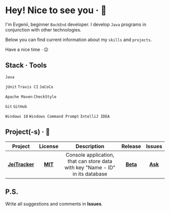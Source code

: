 # Hey! Nice to see you &middot; :wave:

I'm Evgenii, beginner `BackEnd` developer. I develop `Java` programs in conjunction with other technologies. 

Below you can find current information about my `skills` and `projects`.

Have a nice time &middot; :wink:

## Stack &middot; Tools

`Java`
<!-- ![](https://img.shields.io/badge/-Java-F60102?style=flat&logo=java&logoColor=white)

![](https://img.shields.io/badge/-JavaScript-F7DF1E?style=flat&logo=javascript&logoColor=black)
![](https://img.shields.io/badge/-HTML5-E34F26?style=flat&logo=html5&logoColor=white)
![](https://img.shields.io/badge/-CSS3-1572B6?style=flat&logo=css3&logoColor=white) -->

`jUnit`
`Travis CI`
`JaCoCo`

<!-- ![](https://img.shields.io/badge/-jUnit-259C5F?style=flat&logo=&logoColor=)
![](https://img.shields.io/badge/-Travis_CI-ECE8AA?style=flat&logo=Travis-CI&logoColor=black)
![](https://img.shields.io/badge/-JaCoCo-7D0D00?style=flat&logo=JaCoCo&logoColor=white)
![](https://img.shields.io/badge/-Mockito-79A63E?style=flat&logo=&logoColor=white) -->

<!-- ![](https://img.shields.io/badge/-PostgreSQL-31648D?style=flat&logo=PostgreSQL&logoColor=white)
![](https://img.shields.io/badge/-Hibernate-B6A975?style=flat&logo=Hibernate&logoColor=white)

![](https://img.shields.io/badge/-Spring-6AAD3D?style=flat&logo=spring&logoColor=white) -->

`Apache Maven`
`CheckStyle`

<!-- ![](https://img.shields.io/badge/-Maven-C71A36?style=flat&logo=apache-maven&logoColor=white)
![](https://img.shields.io/badge/-CheckStyle-FCC204?style=flat&logo=apache-CheckStyle&logoColor=white)
![](https://img.shields.io/badge/-Gradle-02303A?style=flat&logo=gradle&logoColor=white)

![](https://img.shields.io/badge/-Docker-0A97E5?style=flat&logo=Docker&logoColor=white)
![](https://img.shields.io/badge/-Kubernetes-306ADF?style=flat&logo=Kubernetes&logoColor=white)
![](https://img.shields.io/badge/-Apache_Kafka-242021?style=flat&logo=Apache-Kafka&logoColor=white) -->

`Git`
`GitHub`

<!-- ![](https://img.shields.io/badge/-Git-F05032?style=flat&logo=git&logoColor=white)
![](https://img.shields.io/badge/-GitHub-181717?style=flat&logo=github&logoColor=white)

![](https://img.shields.io/badge/-Windows_10-0078D6?style=flat&logo=Windows&logoColor=white)
![](https://img.shields.io/badge/-Terminal-4D4D4D?style=flat&logo=Windows-Terminal&logoColor=white)
![](https://img.shields.io/badge/-IntelliJ_IDEA-000000?style=flat&logo=IntelliJ-IDEA&logoColor=white)
![](https://img.shields.io/badge/-WebStorm-000000?style=flat&logo=WebStorm&logoColor=white) -->

`Windows 10`
`Windows Command Prompt`
`IntelliJ IDEA`

## Project(-s) &middot; :rocket:

| Project | License | Description | Release | Issues |
| :-----: | :-----: | :---------: | :-----: | :----: |
| **[JeiTracker](https://github.com/jeikhan/job4j)** | **[MIT](https://github.com/jeikhan/job4j/blob/hotfix_3/LICENSE)** | Console application, that can store data with key "Name - ID" in its database | **[Beta](https://en.wikipedia.org/wiki/Software_release_life_cycle)** | **[Ask](https://github.com/jeikhan/job4j/issues)**

## P.S.

Write all suggestions and comments in **Issues**.
